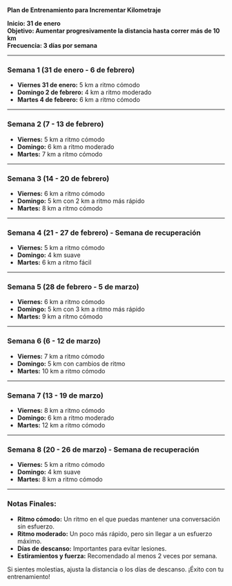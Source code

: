  **Plan de Entrenamiento para Incrementar Kilometraje**

**Inicio: 31 de enero**  
**Objetivo: Aumentar progresivamente la distancia hasta correr más de 10 km**  
**Frecuencia: 3 días por semana**  

---

### **Semana 1 (31 de enero - 6 de febrero)**
- **Viernes 31 de enero:** 5 km a ritmo cómodo  
- **Domingo 2 de febrero:** 4 km a ritmo moderado  
- **Martes 4 de febrero:** 6 km a ritmo cómodo  

---

### **Semana 2 (7 - 13 de febrero)**
- **Viernes:** 5 km a ritmo cómodo  
- **Domingo:** 6 km a ritmo moderado  
- **Martes:** 7 km a ritmo cómodo  

---

### **Semana 3 (14 - 20 de febrero)**
- **Viernes:** 6 km a ritmo cómodo  
- **Domingo:** 5 km con 2 km a ritmo más rápido  
- **Martes:** 8 km a ritmo cómodo  

---

### **Semana 4 (21 - 27 de febrero) - Semana de recuperación**
- **Viernes:** 5 km a ritmo cómodo  
- **Domingo:** 4 km suave  
- **Martes:** 6 km a ritmo fácil  

---

### **Semana 5 (28 de febrero - 5 de marzo)**
- **Viernes:** 6 km a ritmo cómodo  
- **Domingo:** 5 km con 3 km a ritmo más rápido  
- **Martes:** 9 km a ritmo cómodo  

---

### **Semana 6 (6 - 12 de marzo)**
- **Viernes:** 7 km a ritmo cómodo  
- **Domingo:** 5 km con cambios de ritmo  
- **Martes:** 10 km a ritmo cómodo  

---

### **Semana 7 (13 - 19 de marzo)**
- **Viernes:** 8 km a ritmo cómodo  
- **Domingo:** 6 km a ritmo moderado  
- **Martes:** 12 km a ritmo cómodo  

---

### **Semana 8 (20 - 26 de marzo) - Semana de recuperación**
- **Viernes:** 5 km a ritmo cómodo  
- **Domingo:** 4 km suave  
- **Martes:** 8 km a ritmo cómodo  

---

### **Notas Finales:**
- **Ritmo cómodo:** Un ritmo en el que puedas mantener una conversación sin esfuerzo.  
- **Ritmo moderado:** Un poco más rápido, pero sin llegar a un esfuerzo máximo.  
- **Días de descanso:** Importantes para evitar lesiones.  
- **Estiramientos y fuerza:** Recomendado al menos 2 veces por semana.  

Si sientes molestias, ajusta la distancia o los días de descanso. ¡Éxito con tu entrenamiento!
